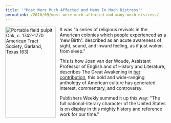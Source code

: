 ```yaml
---
title: '"Most Were Much Affected and Many In Much Distress"'
permalink: /2010/09/most-were-much-affected-and-many-much-distress/
---
```

<img src="{{site.baseurl}}/assets/img/pulpit.jpg" alt="Portable field pulpit Oak, c. 1742-1770 American Tract Society, Garland, Texas (63)" title="Portable field pulpit Oak, c. 1742-1770 American Tract Society, Garland, Texas (63)" width="157" height="285" style="float: left; margin-top: 0px; margin-right: 13px; margin-bottom: 0px; margin-left: 0px; border: initial initial initial;" class="floatleft">

It was "a series of religious revivals in the American colonies which people experienced as a ‘new Birth': described as an acute awareness of sight, sound, and inward feeling, as if just woken from sleep."  

This is how Joan van der Woude, Assistant Professor of English and of History and Literature, describes The Great Awakening in [her contribution](http://www.hup.harvard.edu/index.html), this bold and wide-ranging anthology of American culture has generated interest, commentary, and controversy.

Publishers Weekly summed it up this way: "The full national-literary character of the United States is on display in this mighty history and reference work for our time."
